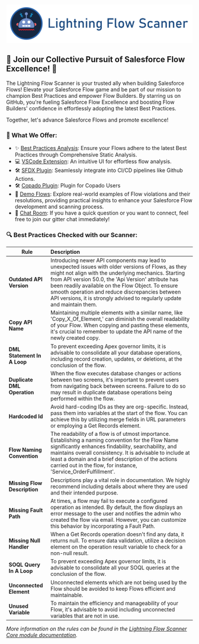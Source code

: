 [![Lightning Flow Scanner Banner](docs/images/bannerslim.png)](https://github.com/Lightning-Flow-Scanner/.github)

## 🚀 Join our Collective Pursuit of Salesforce Flow Excellence! 🚀

The Lightning Flow Scanner is your trusted ally when building Salesforce Flows! Elevate your Salesforce Flow game and be part of our mission to champion Best Practices and empower Flow Builders. By starring us on GitHub, you're fueling Salesforce Flow Excellence and boosting Flow Builders' confidence in effortlessly adopting the latest Best Practices.

Together, let's advance Salesforce Flows and promote excellence!

### 🔧 What We Offer:

- ✨ [Best Practices Analysis](https://github.com/Lightning-Flow-Scanner/lightning-flow-scanner-core): Ensure your Flows adhere to the latest Best Practices through Comprehensive Static Analysis.
- 💻 [VSCode Extension](https://github.com/Lightning-Flow-Scanner/lightning-flow-scanner-vsce): An intuitive UI for effortless flow analysis.
- 🛠️ [SFDX Plugin](https://github.com/Lightning-Flow-Scanner/lightning-flow-scanner-sfdx): Seamlessly integrate into CI/CD pipelines like Github Actions.
- 🛠️ [Copado Plugin](https://success.copado.com/s/listing-detail?recordId=a54P7000003G3gBIAS): Plugin for Copado Users
- 📂 [Demo Flows](https://github.com/Lightning-Flow-Scanner/lightning-flow-scanner-example-flows): Explore real-world examples of Flow violations and their resolutions, providing practical insights to enhance your Salesforce Flow development and scanning process.
- 🤝 [Chat Room](https://matrix.to/#/#lightning-flow-scanner:matrix.org): If you have a quick question or you want to connect, feel free to join our gitter chat immediately! 

### 🔍 Best Practices Checked with our Scanner:

| Rule       | Description |
|--------------|:-----------|
| **Outdated API Version** | Introducing newer API components may lead to unexpected issues with older versions of Flows, as they might not align with the underlying mechanics. Starting from API version 50.0, the 'Api Version' attribute has been readily available on the Flow Object. To ensure smooth operation and reduce discrepancies between API versions, it is strongly advised to regularly update and maintain them. |
| **Copy API Name** | Maintaining multiple elements with a similar name, like 'Copy_X_Of_Element,' can diminish the overall readability of your Flow. When copying and pasting these elements, it's crucial to remember to update the API name of the newly created copy. |
| **DML Statement In A Loop** |  To prevent exceeding Apex governor limits, it is advisable to consolidate all your database operations, including record creation, updates, or deletions, at the conclusion of the flow. |
| **Duplicate DML Operation** |   When the flow executes database changes or actions between two screens, it's important to prevent users from navigating back between screens. Failure to do so may result in duplicate database operations being performed within the flow. |
| **Hardcoded Id** |  Avoid hard-coding IDs as they are org-specific. Instead, pass them into variables at the start of the flow. You can achieve this by utilizing merge fields in URL parameters or employing a Get Records element. |
| **Flow Naming Convention** |  The readability of a flow is of utmost importance. Establishing a naming convention for the Flow Name significantly enhances findability, searchability, and maintains overall consistency. It is advisable to include at least a domain and a brief description of the actions carried out in the flow, for instance, 'Service_OrderFulfillment'. |
| **Missing Flow Description** |   Descriptions play a vital role in documentation. We highly recommend including details about where they are used and their intended purpose. |
| **Missing Fault Path** |  At times, a flow may fail to execute a configured operation as intended. By default, the flow displays an error message to the user and notifies the admin who created the flow via email. However, you can customize this behavior by incorporating a Fault Path. |
| **Missing Null Handler**      |   When a Get Records operation doesn't find any data, it returns null. To ensure data validation, utilize a decision element on the operation result variable to check for a non-null result. |
| **SOQL Query In A Loop** |  To prevent exceeding Apex governor limits, it is advisable to consolidate all your SOQL queries at the conclusion of the flow. |
| **Unconnected Element** |  Unconnected elements which are not being used by the Flow should be avoided to keep Flows efficient and maintainable. |
| **Unused Variable**      |  To maintain the efficiency and manageability of your Flow, it's advisable to avoid including unconnected variables that are not in use. |

_More information on the rules can be found in the [Lightning Flow Scanner Core module documentation](https://github.com/Lightning-Flow-Scanner/lightning-flow-scanner-core)._
